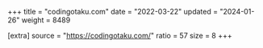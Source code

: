 +++
title = "codingotaku.com"
date = "2022-03-22"
updated = "2024-01-26"
weight = 8489

[extra]
source = "https://codingotaku.com/"
ratio = 57
size = 8
+++

